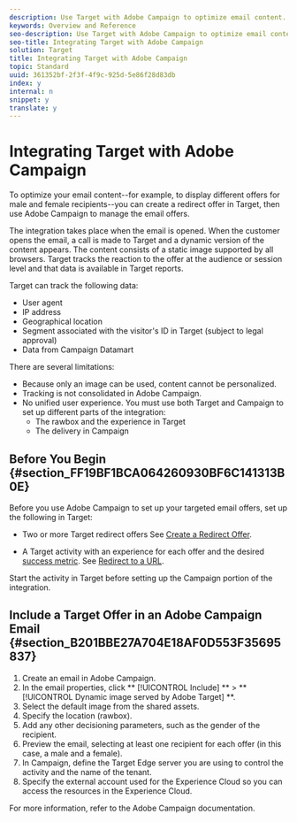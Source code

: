 ```yaml
---
description: Use Target with Adobe Campaign to optimize email content.
keywords: Overview and Reference
seo-description: Use Target with Adobe Campaign to optimize email content.
seo-title: Integrating Target with Adobe Campaign
solution: Target
title: Integrating Target with Adobe Campaign
topic: Standard
uuid: 361352bf-2f3f-4f9c-925d-5e86f28d83db
index: y
internal: n
snippet: y
translate: y
---
```


# Integrating Target with Adobe Campaign

To optimize your email content--for example, to display different offers for male and female recipients--you can create a redirect offer in Target, then use Adobe Campaign to manage the email offers. 

The integration takes place when the email is opened. When the customer opens the email, a call is made to Target and a dynamic version of the content appears. The content consists of a static image supported by all browsers. Target tracks the reaction to the offer at the audience or session level and that data is available in Target reports. 

Target can track the following data: 


* User agent
* IP address
* Geographical location
* Segment associated with the visitor's ID in Target (subject to legal approval)
* Data from Campaign Datamart


There are several limitations: 


* Because only an image can be used, content cannot be personalized.
* Tracking is not consolidated in Adobe Campaign.
* No unified user experience. You must use both Target and Campaign to set up different parts of the integration: 
    * The rawbox and the experience in Target
    * The delivery in Campaign




## Before You Begin {#section_FF19BF1BCA064260930BF6C141313B0E}

Before you use Adobe Campaign to set up your targeted email offers, set up the following in Target: 


* Two or more Target redirect offers See [ Create a Redirect Offer](https://marketing.adobe.com/resources/help/en_US/target/target/t_offer_redirect.html). 

* A Target activity with an experience for each offer and the desired [ success metric](https://marketing.adobe.com/resources/help/en_US/target/target/r_success_metrics.html). See [ Redirect to a URL](https://marketing.adobe.com/resources/help/en_US/target/target/t_redirect_offer.html). 



Start the activity in Target before setting up the Campaign portion of the integration. 

## Include a Target Offer in an Adobe Campaign Email {#section_B201BBE27A704E18AF0D553F35695837}


1. Create an email in Adobe Campaign.
1. In the email properties, click ** [!UICONTROL  Include] ** > ** [!UICONTROL  Dynamic image served by Adobe Target] **.
1. Select the default image from the shared assets.
1. Specify the location (rawbox).
1. Add any other decisioning parameters, such as the gender of the recipient.
1. Preview the email, selecting at least one recipient for each offer (in this case, a male and a female).
1. In Campaign, define the Target Edge server you are using to control the activity and the name of the tenant.
1. Specify the external account used for the Experience Cloud so you can access the resources in the Experience Cloud.


For more information, refer to the Adobe Campaign documentation. 
